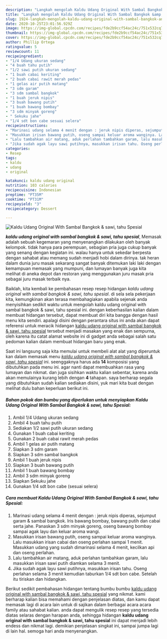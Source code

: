 ```yaml
---
description: "Langkah mengolah Kaldu Udang Original With Sambal Bangkok &amp;amp; sawi, tahu Spesial yang sempurna"
title: "Langkah mengolah Kaldu Udang Original With Sambal Bangkok &amp;amp; sawi, tahu Spesial yang sempurna"
slug: 1924-langkah-mengolah-kaldu-udang-original-with-sambal-bangkok-and-amp-sawi-tahu-spesial-yang-sempurna
date: 2020-10-25T23:01:56.929Z
image: https://img-global.cpcdn.com/recipes/fde2b9ccf54ac24c/751x532cq70/kaldu-udang-original-with-sambal-bangkok-sawi-tahu-spesial-foto-resep-utama.jpg
thumbnail: https://img-global.cpcdn.com/recipes/fde2b9ccf54ac24c/751x532cq70/kaldu-udang-original-with-sambal-bangkok-sawi-tahu-spesial-foto-resep-utama.jpg
cover: https://img-global.cpcdn.com/recipes/fde2b9ccf54ac24c/751x532cq70/kaldu-udang-original-with-sambal-bangkok-sawi-tahu-spesial-foto-resep-utama.jpg
author: Phillip Ortega
ratingvalue: 5
reviewcount: 11
recipeingredient:
- "1/4 Udang ukuran sedang"
- "4 buah tahu putih"
- "1/2 sawi putih ukuran sedang"
- "1 buah cabai keriting"
- "2 buah cabai rawit merah pedas"
- "1 gelas air putih matang"
- "3 sdm garam"
- "3 sdm sambal bangkok"
- "1 buah jeruk nipis"
- "3 buah bawang putih"
- "1 buah bawang bombay"
- "3 sdm minyak goreng"
- " Sekuku jahe"
- "1/4 sdt bon cabe sesuai selera"
recipeinstructions:
- "Marinasi udang selama 4 menit dengan : jeruk nipis diperas, sejumput garam &amp; sambal bangkok. Iris bawang bombay, bawang putih dan cabai serta jahe. Panaskan 3 sdm minyak goreng, oseng bawang bombay sampai agak layu dan keluar aroma wangi."
- "Masukkan irisan bawang putih, oseng sampai keluar aroma wanginya. Lalu masukkan irisan cabai dan oseng perlahan sampai 1 menit. Masukkan udang yang sudah dimarinasi selama 4 menit, kecilkan api dan oseng perlahan."
- "Lalu tambahkan air matang, aduk perlahan tambahkan garam, lalu masukkan irisan sawi putih diamkan selama 3 menit."
- "Jika sudah agak layu sawi putihnya, masukkan irisan tahu. Oseng perlahan selama 3 menit kemudian taburkan 1/4 sdt bon cabe. Setelah itu tiriskan dan hidangkan."
categories:
- Resep
tags:
- kaldu
- udang
- original

katakunci: kaldu udang original 
nutrition: 103 calories
recipecuisine: Indonesian
preptime: "PT35M"
cooktime: "PT31M"
recipeyield: "3"
recipecategory: Dessert

---
```



![Kaldu Udang Original With Sambal Bangkok &amp; sawi, tahu Spesial](https://img-global.cpcdn.com/recipes/fde2b9ccf54ac24c/751x532cq70/kaldu-udang-original-with-sambal-bangkok-sawi-tahu-spesial-foto-resep-utama.jpg)

<b><i>kaldu udang original with sambal bangkok &amp; sawi, tahu spesial</i></b>, Memasak adalah sebuah kegemaran yang menyenangkan dilakukan oleh banyak kelompok. tidak hanya para perempuan, sebagian pria juga cukup banyak yang senang dengan kegiatan ini. walau hanya untuk sekedar berpesta dengan sahabat atau memang sudah menjadi hobi dalam dirinya. tak heran dalam dunia juru masak sekarang sangat banyak ditemukan laki laki dengan kemampuan memasak yang mumpuni, dan lumayan banyak juga kita melihat di aneka depot dan restoran yang menggunakan juru masak pria sebagai juru masak terbaik nya.

Baiklah, kita kembali ke pembahasan resep resep hidangan <i>kaldu udang original with sambal bangkok &amp; sawi, tahu spesial</i>. di sela sela pekerjaan kita, kemungkinan akan terasa membahagiakan apabila sejenak anda menyisihkan sedikit waktu untuk mengolah kaldu udang original with sambal bangkok &amp; sawi, tahu spesial ini. dengan keberhasilan kalian dalam membuat hidangan tersebut, dapat membuat diri kita bangga dengan hasil menu kita sendiri. apalagi disini dengan perantara situs ini anda akan dapat referensi untuk meracik hidangan <u>kaldu udang original with sambal bangkok &amp; sawi, tahu spesial</u> tersebut menjadi masakan yang enak dan sempurna, oleh karena itu catat alamat website ini di gadget anda sebagai salah satu pedoman kalian dalam membuat hidangan baru yang enak.




Saat ini langsung saja kita memulai untuk membeli alat alat yang diperuntuk kan dalam memasak menu <u><i>kaldu udang original with sambal bangkok &amp; sawi, tahu spesial</i></u> ini. seenggaknya harus ada <b>14</b> komposisi yang dibutuhkan pada menu ini. agar nanti dapat membuahkan rasa yang lumayan dan nikmat. dan juga sisihkan waktu kalian sebentar, karena anda akan memulainya kurang lebih dengan <b>4</b> tahapan. saya berharap segala yang dibutuhkan sudah kalian sediakan disini, yuk mari kita buat dengan melihat dulu bahan keperluan berikut ini.

<!--inarticleads1-->

##### Bahan pokok dan bumbu yang diperlukan untuk menyiapkan Kaldu Udang Original With Sambal Bangkok &amp; sawi, tahu Spesial:

1. Ambil 1/4 Udang ukuran sedang
1. Ambil 4 buah tahu putih
1. Sediakan 1/2 sawi putih ukuran sedang
1. Gunakan 1 buah cabai keriting
1. Gunakan 2 buah cabai rawit merah pedas
1. Ambil 1 gelas air putih matang
1. Siapkan 3 sdm garam
1. Siapkan 3 sdm sambal bangkok
1. Ambil 1 buah jeruk nipis
1. Siapkan 3 buah bawang putih
1. Ambil 1 buah bawang bombay
1. Ambil 3 sdm minyak goreng
1. Siapkan  Sekuku jahe
1. Gunakan 1/4 sdt bon cabe (sesuai selera)




<!--inarticleads2-->

##### Cara membuat Kaldu Udang Original With Sambal Bangkok &amp; sawi, tahu Spesial:

1. Marinasi udang selama 4 menit dengan : jeruk nipis diperas, sejumput garam &amp; sambal bangkok. Iris bawang bombay, bawang putih dan cabai serta jahe. Panaskan 3 sdm minyak goreng, oseng bawang bombay sampai agak layu dan keluar aroma wangi.
1. Masukkan irisan bawang putih, oseng sampai keluar aroma wanginya. Lalu masukkan irisan cabai dan oseng perlahan sampai 1 menit. Masukkan udang yang sudah dimarinasi selama 4 menit, kecilkan api dan oseng perlahan.
1. Lalu tambahkan air matang, aduk perlahan tambahkan garam, lalu masukkan irisan sawi putih diamkan selama 3 menit.
1. Jika sudah agak layu sawi putihnya, masukkan irisan tahu. Oseng perlahan selama 3 menit kemudian taburkan 1/4 sdt bon cabe. Setelah itu tiriskan dan hidangkan.




Berikut sedikit pembahasan hidangan tentang bumbu bumbu <u>kaldu udang original with sambal bangkok &amp; sawi, tahu spesial</u> yang nikmat. kami berharap kalian bisa memahami dengan penjelasan diatas, dan kamu dapat memasak lagi di acara lain untuk di sajikan dalam berbagai acara acara family atau sahabat kalian. anda dapat mengulik resep resep yang tersedia diatas selaras dengan harapan anda, sehingga hidangan <b>kaldu udang original with sambal bangkok &amp; sawi, tahu spesial</b> ini dapat menjadi lebih endess dan nikmat lagi. demikian penjelasan singkat ini, sampai jumpa lagi di lain hal. semoga hari anda menyenangkan.
